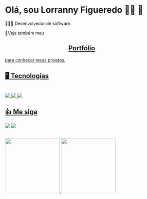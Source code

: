 # Olá, sou Lorranny Figueredo 👋🏽 👩
👩🏾‍🏫 Desenvolvedor de software.

📓Veja também meu <h2  align="center"><a  href=""  target="_blank">Portfólio</ha></h2> para conhecer meus projetos.

## 🖥️ Tecnologias


<div style="display: inline_block"><br>
  <img src="https://img.shields.io/badge/HTML5-E34F26?style=for-the-badge&logo=html5&logoColor=white">
  <img src="https://img.shields.io/badge/CSS3-1572B6?style=for-the-badge&logo=css3&logoColor=white">
  <img src="https://img.shields.io/badge/JavaScript-F7DF1E?style=for-the-badge&logo=javascript&logoColor=black" target="_blank">
</div>

 
 ## 👍 Me siga
 
<div> 
  <a href = "mailto:lorrannyfigueredo@gmail.com"><img src="https://img.shields.io/badge/-Gmail-%23333?style=for-the-badge&logo=gmail&logoColor=white" target="_blank"></a>
  <a href="https://www.linkedin.com/in/lorrannyfigueredo/" target="_blank" ><img src="https://img.shields.io/badge/-LinkedIn-%230077B5?style=for-the-badge&logo=linkedin&logoColor=white"></a> 
</div>


##
<div>
  <a href="https://github.com/LooFig">
  <img height="180em" src="https://github-readme-stats.vercel.app/api?username=LooFig&show_icons=true&theme=dracula&include_all_commits=true&count_private=true"/>
  <img height="180em" src="https://github-readme-stats.vercel.app/api/top-langs/?username=LooFig&layout=compact&langs_count=16&theme=dracula"/>
</div>
